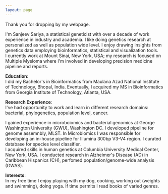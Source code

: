 ```yaml
---
layout: page
---
```


Thank you for dropping by my webpage.

I'm Sanjeev Sariya, a statistical geneticist with over a decade of work experience in industry and academia. I like doing genetics research at personalized as well as population wide level. I enjoy drawing insights from genetics data employing bioinformatics, statistical and visualization tools.  
I currently work at Mount Sinai, New York, USA; my research is focused on Multiple Myeloma where I'm involved in developing precision medicine pipeline and reports.

**Education**:  
I did my Bachelor's in Bioinformatics from Maulana Azad National Institute of Technology, Bhopal, India. Eventually, I acquired my MS in Bioinformatics from Georgia Institute of Technology, Atlanta, USA. 

**Research Experience**:  
I've had opportunity to work and learn in different research domains: bacterial, phylogenetics, population level, cancer.    

I gained experience in microboiomics and bacterial genomics at George Washington University (GWU), Washington DC. I developed pipeline for genome assemnbly, MLST. In Microbiomics I was responsible for developing an in-house pipeline for Illumina 300bp V3-V4 region. I curated database for species level classifier.  
I acquired skills in human genetics at Columbia University Medical Center, New York, USA. I conducted research in Alzheimer's Disease (AD) in Caribbean Hispanics (CH), perfomed population/genome-wide analysis (GWAS). 



**Interests**:   
In my free time I enjoy playing with my dog, cooking, working out (weights and swimming), doing yoga. If time permits I read books of varied genres. 




